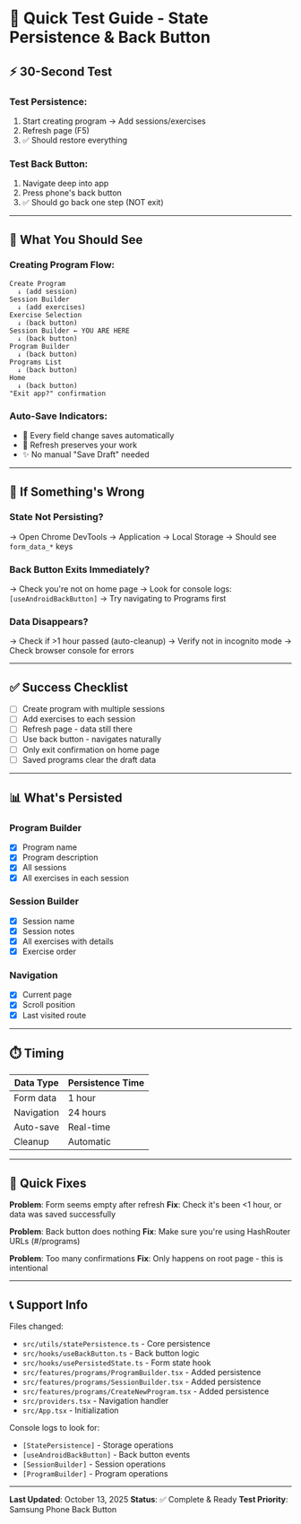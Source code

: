 # 🎯 Quick Test Guide - State Persistence & Back Button

## ⚡ 30-Second Test

### Test Persistence:
1. Start creating program → Add sessions/exercises
2. Refresh page (F5)
3. ✅ Should restore everything

### Test Back Button:
1. Navigate deep into app
2. Press phone's back button
3. ✅ Should go back one step (NOT exit)

---

## 📱 What You Should See

### Creating Program Flow:
```
Create Program
  ↓ (add session)
Session Builder
  ↓ (add exercises)
Exercise Selection
  ↓ (back button)
Session Builder ← YOU ARE HERE
  ↓ (back button)
Program Builder
  ↓ (back button)
Programs List
  ↓ (back button)
Home
  ↓ (back button)
"Exit app?" confirmation
```

### Auto-Save Indicators:
- 💾 Every field change saves automatically
- 🔄 Refresh preserves your work
- ✨ No manual "Save Draft" needed

---

## 🐛 If Something's Wrong

### State Not Persisting?
→ Open Chrome DevTools
→ Application → Local Storage
→ Should see `form_data_*` keys

### Back Button Exits Immediately?
→ Check you're not on home page
→ Look for console logs: `[useAndroidBackButton]`
→ Try navigating to Programs first

### Data Disappears?
→ Check if >1 hour passed (auto-cleanup)
→ Verify not in incognito mode
→ Check browser console for errors

---

## ✅ Success Checklist

- [ ] Create program with multiple sessions
- [ ] Add exercises to each session
- [ ] Refresh page - data still there
- [ ] Use back button - navigates naturally
- [ ] Only exit confirmation on home page
- [ ] Saved programs clear the draft data

---

## 📊 What's Persisted

### Program Builder
- [x] Program name
- [x] Program description
- [x] All sessions
- [x] All exercises in each session

### Session Builder
- [x] Session name
- [x] Session notes
- [x] All exercises with details
- [x] Exercise order

### Navigation
- [x] Current page
- [x] Scroll position
- [x] Last visited route

---

## ⏱️ Timing

| Data Type | Persistence Time |
|-----------|------------------|
| Form data | 1 hour |
| Navigation | 24 hours |
| Auto-save | Real-time |
| Cleanup | Automatic |

---

## 🔧 Quick Fixes

**Problem**: Form seems empty after refresh
**Fix**: Check it's been <1 hour, or data was saved successfully

**Problem**: Back button does nothing
**Fix**: Make sure you're using HashRouter URLs (#/programs)

**Problem**: Too many confirmations
**Fix**: Only happens on root page - this is intentional

---

## 📞 Support Info

Files changed:
- `src/utils/statePersistence.ts` - Core persistence
- `src/hooks/useBackButton.ts` - Back button logic
- `src/hooks/usePersistedState.ts` - Form state hook
- `src/features/programs/ProgramBuilder.tsx` - Added persistence
- `src/features/programs/SessionBuilder.tsx` - Added persistence
- `src/features/programs/CreateNewProgram.tsx` - Added persistence
- `src/providers.tsx` - Navigation handler
- `src/App.tsx` - Initialization

Console logs to look for:
- `[StatePersistence]` - Storage operations
- `[useAndroidBackButton]` - Back button events
- `[SessionBuilder]` - Session operations
- `[ProgramBuilder]` - Program operations

---

**Last Updated**: October 13, 2025
**Status**: ✅ Complete & Ready
**Test Priority**: Samsung Phone Back Button
